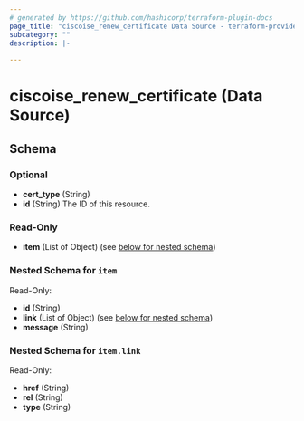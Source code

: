 ```yaml
---
# generated by https://github.com/hashicorp/terraform-plugin-docs
page_title: "ciscoise_renew_certificate Data Source - terraform-provider-ciscoise"
subcategory: ""
description: |-
  
---
```


# ciscoise_renew_certificate (Data Source)





<!-- schema generated by tfplugindocs -->
## Schema

### Optional

- **cert_type** (String)
- **id** (String) The ID of this resource.

### Read-Only

- **item** (List of Object) (see [below for nested schema](#nestedatt--item))

<a id="nestedatt--item"></a>
### Nested Schema for `item`

Read-Only:

- **id** (String)
- **link** (List of Object) (see [below for nested schema](#nestedobjatt--item--link))
- **message** (String)

<a id="nestedobjatt--item--link"></a>
### Nested Schema for `item.link`

Read-Only:

- **href** (String)
- **rel** (String)
- **type** (String)


